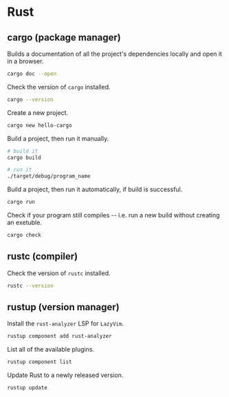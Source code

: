 # Rust

## cargo (package manager)

Builds a documentation of all the project's dependencies locally and open it in
a browser.

```bash
cargo doc --open
```

Check the version of `cargo` installed.

```bash
cargo --version
```

Create a new project.

```bash
cargo new hello-cargo
```

Build a project, then run it manually.

```bash
# build it
cargo build

# run it
./target/debug/program_name
```

Build a project, then run it automatically, if build is successful.

```bash
cargo run
```

Check if your program still compiles -- i.e. run a new build without creating an exetuble.

```bash
cargo check
```

## rustc (compiler)

Check the version of `rustc` installed.

```bash
rustc --version
```

## rustup (version manager)

Install the `rust-analyzer` LSP for `LazyVim`.

```bash
rustup component add rust-analyzer
```

List all of the available plugins.

```bash
rustup component list
```

Update Rust to a newly released version.

```bash
rustup update
```

